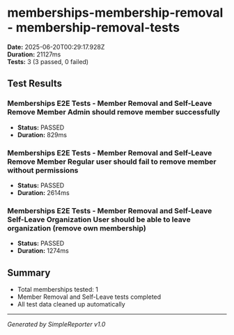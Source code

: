 # memberships-membership-removal - membership-removal-tests

**Date:** 2025-06-20T00:29:17.928Z  
**Duration:** 21127ms  
**Tests:** 3 (3 passed, 0 failed)

## Test Results


### Memberships E2E Tests - Member Removal and Self-Leave Remove Member Admin should remove member successfully
- **Status:** PASSED
- **Duration:** 829ms



### Memberships E2E Tests - Member Removal and Self-Leave Remove Member Regular user should fail to remove member without permissions
- **Status:** PASSED
- **Duration:** 2614ms



### Memberships E2E Tests - Member Removal and Self-Leave Self-Leave Organization User should be able to leave organization (remove own membership)
- **Status:** PASSED
- **Duration:** 1274ms



## Summary

- Total memberships tested: 1
- Member Removal and Self-Leave tests completed
- All test data cleaned up automatically

---
*Generated by SimpleReporter v1.0*
